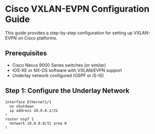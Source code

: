 # Cisco VXLAN-EVPN Configuration Guide

This guide provides a step-by-step configuration for setting up VXLAN-EVPN on Cisco platforms.

## Prerequisites

- Cisco Nexus 9000 Series switches (or similar)
- IOS-XE or NX-OS software with VXLAN/EVPN support
- Underlay network configured (OSPF or IS-IS)

## Step 1: Configure the Underlay Network

```
interface Ethernet1/1
  no shutdown
  ip address 10.0.0.1/31
!
router ospf 1
  network 10.0.0.0/31 area 0
!
```